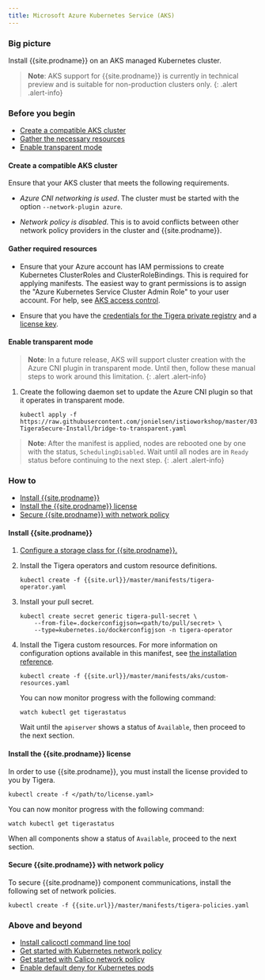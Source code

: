 ```yaml
---
title: Microsoft Azure Kubernetes Service (AKS)
---
```


### Big picture

Install {{site.prodname}} on an AKS managed Kubernetes cluster.

> **Note**: AKS support for {{site.prodname}} is currently in technical preview
   and is suitable for non-production clusters only.
{: .alert .alert-info}

### Before you begin

- [Create a compatible AKS cluster](#create-a-compatible-aks-cluster)
- [Gather the necessary resources](#gather-required-resources)
- [Enable transparent mode](#enable-transparent-mode)

#### Create a compatible AKS cluster

Ensure that your AKS cluster that meets the following requirements.

   - *Azure CNI networking is used*. The cluster must be started with the option `--network-plugin azure`.

   - *Network policy is disabled*. This is to avoid conflicts between other network policy providers in the cluster and {{site.prodname}}.

#### Gather required resources

- Ensure that your Azure account has IAM permissions to create Kubernetes ClusterRoles and ClusterRoleBindings. This is required for applying manifests. The easiest way to grant permissions is to assign the "Azure Kubernetes Service Cluster Admin Role" to your user account. For help, see [AKS access control](https://docs.microsoft.com/bs-latn-ba/azure/aks/control-kubeconfig-access).


- Ensure that you have the [credentials for the Tigera private registry](/{{page.version}}/getting-started/#obtain-the-private-registry-credentials) and a [license key](/{{page.version}}/getting-started/#obtain-a-license-key).

#### Enable transparent mode

> **Note**: In a future release, AKS will support cluster creation with the Azure CNI plugin in transparent mode. Until then, follow these manual steps to work around this limitation.
{: .alert .alert-info}

1. Create the following daemon set to update the Azure CNI plugin so that it operates in transparent mode.

   ```
   kubectl apply -f https://raw.githubusercontent.com/jonielsen/istioworkshop/master/03-TigeraSecure-Install/bridge-to-transparent.yaml
   ```
> **Note**: After the manifest is applied, nodes are rebooted one by one with the status, `SchedulingDisabled`. Wait until all nodes are in `Ready` status before continuing to the next step.
{: .alert .alert-info}

### How to

- [Install {{site.prodname}}](#install-tigera-secure-ee)
- [Install the {{site.prodname}} license](#install-the-tigera-secure-ee-license)
- [Secure {{site.prodname}} with network policy](#secure-tigera-secure-ee-with-network-policy)

#### Install {{site.prodname}}

1. [Configure a storage class for {{site.prodname}}.]()

1. Install the Tigera operators and custom resource definitions.

   ```
   kubectl create -f {{site.url}}/master/manifests/tigera-operator.yaml
   ```

1. Install your pull secret.

   ```
   kubectl create secret generic tigera-pull-secret \
       --from-file=.dockerconfigjson=<path/to/pull/secret> \
       --type=kubernetes.io/dockerconfigjson -n tigera-operator
   ```

1. Install the Tigera custom resources. For more information on configuration options available in this manifest, see [the installation reference](/{{page.version}}/reference/installation/api).

   ```
   kubectl create -f {{site.url}}/master/manifests/aks/custom-resources.yaml
   ```

   You can now monitor progress with the following command:

   ```
   watch kubectl get tigerastatus
   ```

   Wait until the `apiserver` shows a status of `Available`, then proceed to the next section.

#### Install the {{site.prodname}} license

In order to use {{site.prodname}}, you must install the license provided to you by Tigera.

```
kubectl create -f </path/to/license.yaml>
```

You can now monitor progress with the following command:

```
watch kubectl get tigerastatus
```

When all components show a status of `Available`, proceed to the next section.


#### Secure {{site.prodname}} with network policy

To secure {{site.prodname}} component communications, install the following set of network policies.

```
kubectl create -f {{site.url}}/master/manifests/tigera-policies.yaml
```

### Above and beyond

- [Install calicoctl command line tool]({{site.url}}/{{page.version}}/getting-started/calicoctl/install)
- [Get started with Kubernetes network policy]({{site.url}}/{{page.version}}/security/kubernetes-network-policy)
- [Get started with Calico network policy]({{site.url}}/{{page.version}}/security/calico-network-policy)
- [Enable default deny for Kubernetes pods]({{site.url}}/{{page.version}}/security/kubernetes-default-deny)
